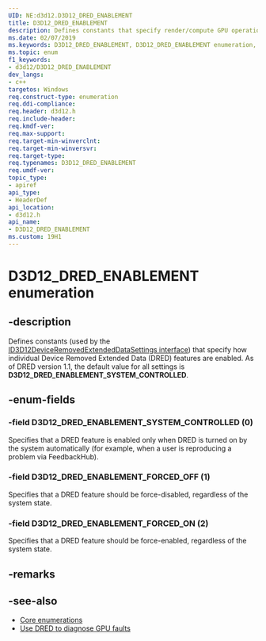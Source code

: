 ```yaml
---
UID: NE:d3d12.D3D12_DRED_ENABLEMENT
title: D3D12_DRED_ENABLEMENT
description: Defines constants that specify render/compute GPU operations.
ms.date: 02/07/2019
ms.keywords: D3D12_DRED_ENABLEMENT, D3D12_DRED_ENABLEMENT enumeration, d3d12/D3D12_DRED_ENABLEMENT, d3d12/D3D12_DRED_ENABLEMENT enumeration, direct3d12.d3d12_dred_enablement
ms.topic: enum
f1_keywords:
- d3d12/D3D12_DRED_ENABLEMENT
dev_langs:
- c++
targetos: Windows
req.construct-type: enumeration
req.ddi-compliance: 
req.header: d3d12.h
req.include-header: 
req.kmdf-ver: 
req.max-support: 
req.target-min-winverclnt: 
req.target-min-winversvr: 
req.target-type: 
req.typenames: D3D12_DRED_ENABLEMENT
req.umdf-ver: 
topic_type:
- apiref
api_type:
- HeaderDef
api_location:
- d3d12.h
api_name:
- D3D12_DRED_ENABLEMENT
ms.custom: 19H1
---
```


# D3D12_DRED_ENABLEMENT enumeration

## -description

Defines constants (used by the [ID3D12DeviceRemovedExtendedDataSettings interface](nn-d3d12-id3d12deviceremovedextendeddatasettings.md)) that specify how individual Device Removed Extended Data (DRED) features are enabled. As of DRED version 1.1, the default value for all settings is **D3D12_DRED_ENABLEMENT_SYSTEM_CONTROLLED**.

## -enum-fields

### -field D3D12_DRED_ENABLEMENT_SYSTEM_CONTROLLED (0)

Specifies that a DRED feature is enabled only when DRED is turned on by the system automatically (for example, when a user is reproducing a problem via FeedbackHub).

### -field D3D12_DRED_ENABLEMENT_FORCED_OFF (1)

Specifies that a DRED feature should be force-disabled, regardless of the system state.

### -field D3D12_DRED_ENABLEMENT_FORCED_ON (2)

Specifies that a DRED feature should be force-enabled, regardless of the system state.

## -remarks

## -see-also

* [Core enumerations](/windows/desktop/direct3d12/direct3d-12-enumerations)
* [Use DRED to diagnose GPU faults](/windows/desktop/direct3d12/use-dred)
